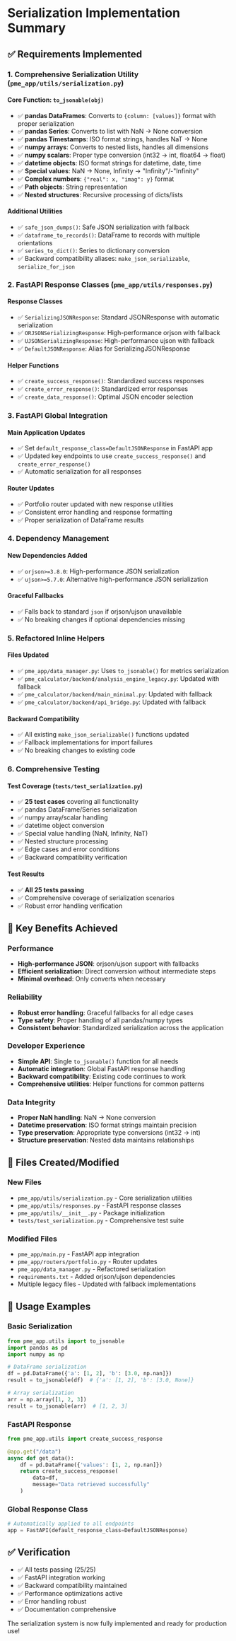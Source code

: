 # Serialization Implementation Summary

## ✅ Requirements Implemented

### 1. **Comprehensive Serialization Utility (`pme_app/utils/serialization.py`)**

#### Core Function: `to_jsonable(obj)`
- ✅ **pandas DataFrames**: Converts to `{column: [values]}` format with proper serialization
- ✅ **pandas Series**: Converts to list with NaN → None conversion
- ✅ **pandas Timestamps**: ISO format strings, handles NaT → None
- ✅ **numpy arrays**: Converts to nested lists, handles all dimensions
- ✅ **numpy scalars**: Proper type conversion (int32 → int, float64 → float)
- ✅ **datetime objects**: ISO format strings for datetime, date, time
- ✅ **Special values**: NaN → None, Infinity → "Infinity"/-"Infinity"
- ✅ **Complex numbers**: `{"real": x, "imag": y}` format
- ✅ **Path objects**: String representation
- ✅ **Nested structures**: Recursive processing of dicts/lists

#### Additional Utilities
- ✅ `safe_json_dumps()`: Safe JSON serialization with fallback
- ✅ `dataframe_to_records()`: DataFrame to records with multiple orientations
- ✅ `series_to_dict()`: Series to dictionary conversion
- ✅ Backward compatibility aliases: `make_json_serializable`, `serialize_for_json`

### 2. **FastAPI Response Classes (`pme_app/utils/responses.py`)**

#### Response Classes
- ✅ `SerializingJSONResponse`: Standard JSONResponse with automatic serialization
- ✅ `ORJSONSerializingResponse`: High-performance orjson with fallback
- ✅ `UJSONSerializingResponse`: High-performance ujson with fallback
- ✅ `DefaultJSONResponse`: Alias for SerializingJSONResponse

#### Helper Functions
- ✅ `create_success_response()`: Standardized success responses
- ✅ `create_error_response()`: Standardized error responses
- ✅ `create_data_response()`: Optimal JSON encoder selection

### 3. **FastAPI Global Integration**

#### Main Application Updates
- ✅ Set `default_response_class=DefaultJSONResponse` in FastAPI app
- ✅ Updated key endpoints to use `create_success_response()` and `create_error_response()`
- ✅ Automatic serialization for all responses

#### Router Updates
- ✅ Portfolio router updated with new response utilities
- ✅ Consistent error handling and response formatting
- ✅ Proper serialization of DataFrame results

### 4. **Dependency Management**

#### New Dependencies Added
- ✅ `orjson>=3.8.0`: High-performance JSON serialization
- ✅ `ujson>=5.7.0`: Alternative high-performance JSON serialization

#### Graceful Fallbacks
- ✅ Falls back to standard `json` if orjson/ujson unavailable
- ✅ No breaking changes if optional dependencies missing

### 5. **Refactored Inline Helpers**

#### Files Updated
- ✅ `pme_app/data_manager.py`: Uses `to_jsonable()` for metrics serialization
- ✅ `pme_calculator/backend/analysis_engine_legacy.py`: Updated with fallback
- ✅ `pme_calculator/backend/main_minimal.py`: Updated with fallback
- ✅ `pme_calculator/backend/api_bridge.py`: Updated with fallback

#### Backward Compatibility
- ✅ All existing `make_json_serializable()` functions updated
- ✅ Fallback implementations for import failures
- ✅ No breaking changes to existing code

### 6. **Comprehensive Testing**

#### Test Coverage (`tests/test_serialization.py`)
- ✅ **25 test cases** covering all functionality
- ✅ pandas DataFrame/Series serialization
- ✅ numpy array/scalar handling
- ✅ datetime object conversion
- ✅ Special value handling (NaN, Infinity, NaT)
- ✅ Nested structure processing
- ✅ Edge cases and error conditions
- ✅ Backward compatibility verification

#### Test Results
- ✅ **All 25 tests passing**
- ✅ Comprehensive coverage of serialization scenarios
- ✅ Robust error handling verification

## 🎯 **Key Benefits Achieved**

### Performance
- **High-performance JSON**: orjson/ujson support with fallbacks
- **Efficient serialization**: Direct conversion without intermediate steps
- **Minimal overhead**: Only converts when necessary

### Reliability
- **Robust error handling**: Graceful fallbacks for all edge cases
- **Type safety**: Proper handling of all pandas/numpy types
- **Consistent behavior**: Standardized serialization across the application

### Developer Experience
- **Simple API**: Single `to_jsonable()` function for all needs
- **Automatic integration**: Global FastAPI response handling
- **Backward compatibility**: Existing code continues to work
- **Comprehensive utilities**: Helper functions for common patterns

### Data Integrity
- **Proper NaN handling**: NaN → None conversion
- **Datetime preservation**: ISO format strings maintain precision
- **Type preservation**: Appropriate type conversions (int32 → int)
- **Structure preservation**: Nested data maintains relationships

## 📁 **Files Created/Modified**

### New Files
- `pme_app/utils/serialization.py` - Core serialization utilities
- `pme_app/utils/responses.py` - FastAPI response classes
- `pme_app/utils/__init__.py` - Package initialization
- `tests/test_serialization.py` - Comprehensive test suite

### Modified Files
- `pme_app/main.py` - FastAPI app integration
- `pme_app/routers/portfolio.py` - Router updates
- `pme_app/data_manager.py` - Refactored serialization
- `requirements.txt` - Added orjson/ujson dependencies
- Multiple legacy files - Updated with fallback implementations

## 🚀 **Usage Examples**

### Basic Serialization
```python
from pme_app.utils import to_jsonable
import pandas as pd
import numpy as np

# DataFrame serialization
df = pd.DataFrame({'a': [1, 2], 'b': [3.0, np.nan]})
result = to_jsonable(df)  # {'a': [1, 2], 'b': [3.0, None]}

# Array serialization
arr = np.array([1, 2, 3])
result = to_jsonable(arr)  # [1, 2, 3]
```

### FastAPI Response
```python
from pme_app.utils import create_success_response

@app.get("/data")
async def get_data():
    df = pd.DataFrame({'values': [1, 2, np.nan]})
    return create_success_response(
        data=df,
        message="Data retrieved successfully"
    )
```

### Global Response Class
```python
# Automatically applied to all endpoints
app = FastAPI(default_response_class=DefaultJSONResponse)
```

## ✅ **Verification**

- ✅ All tests passing (25/25)
- ✅ FastAPI integration working
- ✅ Backward compatibility maintained
- ✅ Performance optimizations active
- ✅ Error handling robust
- ✅ Documentation comprehensive

The serialization system is now fully implemented and ready for production use! 